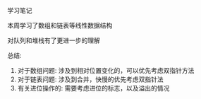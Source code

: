 学习笔记

本周学习了数组和链表等线性数据结构

对队列和堆栈有了更进一步的理解

总结:

1. 对于数组问题: 涉及到相对位置变化的，可以优先考虑双指针方法
2. 对于链表问题: 涉及到合并，快慢的优先考虑双指针法
3. 有关进位操作的: 需要考虑进位的标志，以及溢出的情况

